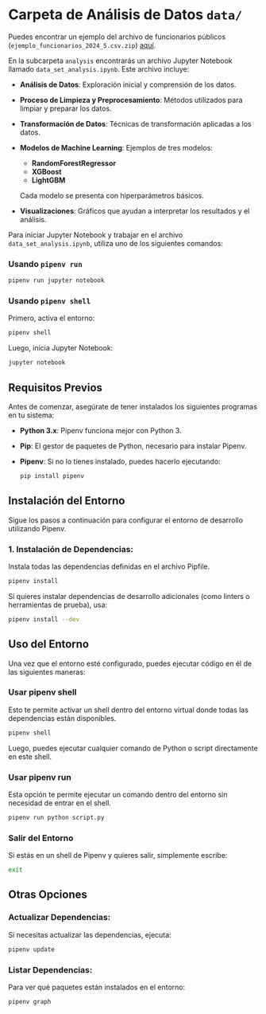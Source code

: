 # Carpeta de Análisis de Datos `data/`

Puedes encontrar un ejemplo del archivo de funcionarios públicos (`ejemplo_funcionarios_2024_5.csv.zip`) [aquí](ejemplo_funcionarios_2024_5.csv.zip).

En la subcarpeta `analysis` encontrarás un archivo Jupyter Notebook llamado `data_set_analysis.ipynb`. Este archivo incluye:

- **Análisis de Datos**: Exploración inicial y comprensión de los datos.
- **Proceso de Limpieza y Preprocesamiento**: Métodos utilizados para limpiar y preparar los datos.
- **Transformación de Datos**: Técnicas de transformación aplicadas a los datos.
- **Modelos de Machine Learning**: Ejemplos de tres modelos:
  - **RandomForestRegressor**
  - **XGBoost**
  - **LightGBM**
  
  Cada modelo se presenta con hiperparámetros básicos.
- **Visualizaciones**: Gráficos que ayudan a interpretar los resultados y el análisis.

Para iniciar Jupyter Notebook y trabajar en el archivo `data_set_analysis.ipynb`, utiliza uno de los siguientes comandos:

### Usando `pipenv run`

```bash
pipenv run jupyter notebook
```

### Usando `pipenv shell`
Primero, activa el entorno:

```bash
pipenv shell
```
Luego, inicia Jupyter Notebook:

```bash
jupyter notebook
```

## Requisitos Previos

Antes de comenzar, asegúrate de tener instalados los siguientes programas en tu sistema:

- **Python 3.x**: Pipenv funciona mejor con Python 3.
- **Pip**: El gestor de paquetes de Python, necesario para instalar Pipenv.
- **Pipenv**: Si no lo tienes instalado, puedes hacerlo ejecutando:
 
  ```bash
  pip install pipenv
  ```

## Instalación del Entorno

Sigue los pasos a continuación para configurar el entorno de desarrollo utilizando Pipenv.


### 1. Instalación de Dependencias:
Instala todas las dependencias definidas en el archivo Pipfile.

```bash
pipenv install
```

Si quieres instalar dependencias de desarrollo adicionales (como linters o herramientas de prueba), usa:

```bash
pipenv install --dev
```

## Uso del Entorno

Una vez que el entorno esté configurado, puedes ejecutar código en él de las siguientes maneras:

### Usar pipenv shell
Esto te permite activar un shell dentro del entorno virtual donde todas las dependencias están disponibles.

```bash
pipenv shell
```

Luego, puedes ejecutar cualquier comando de Python o script directamente en este shell.

###  Usar pipenv run
Esta opción te permite ejecutar un comando dentro del entorno sin necesidad de entrar en el shell.

```bash
pipenv run python script.py
```

###  Salir del Entorno
Si estás en un shell de Pipenv y quieres salir, simplemente escribe:

```bash
exit
```

## Otras Opciones
###  Actualizar Dependencias:
Si necesitas actualizar las dependencias, ejecuta:

```bash
pipenv update
```

###  Listar Dependencias:
Para ver qué paquetes están instalados en el entorno:

```bash
pipenv graph
```